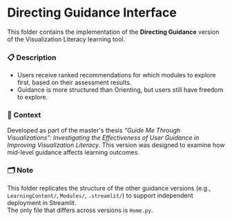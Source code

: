 # Directing Guidance Interface

This folder contains the implementation of the **Directing Guidance** version of the Visualization Literacy learning tool.

### 📋 Description
- Users receive ranked recommendations for which modules to explore first, based on their assessment results.
- Guidance is more structured than Orienting, but users still have freedom to explore.

### 🧠 Context
Developed as part of the master's thesis *“Guide Me Through Visualizations”: Investigating the Effectiveness of User Guidance in Improving Visualization Literacy*. This version was designed to examine how mid-level guidance affects learning outcomes.

### 🗂️ Note
This folder replicates the structure of the other guidance versions (e.g., `LearningContent/`, `Modules/`, `.streamlit/`) to support independent deployment in Streamlit.  
The only file that differs across versions is `Home.py`.
